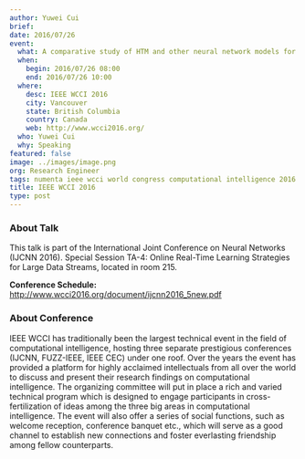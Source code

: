 ```yaml
---
author: Yuwei Cui
brief:
date: 2016/07/26
event:
  what: A comparative study of HTM and other neural network models for online sequence learning with streaming data
  when:
    begin: 2016/07/26 08:00
    end: 2016/07/26 10:00
  where:
    desc: IEEE WCCI 2016
    city: Vancouver
    state: British Columbia
    country: Canada
    web: http://www.wcci2016.org/
  who: Yuwei Cui
  why: Speaking
featured: false
image: ../images/image.png
org: Research Engineer
tags: numenta ieee wcci world congress computational intelligence 2016
title: IEEE WCCI 2016
type: post
---
```


### About Talk

This talk is part of the International Joint Conference on Neural Networks
(IJCNN 2016). Special Session TA-4: Online Real-Time Learning Strategies for
Large Data Streams, located in room 215.

**Conference Schedule:**
http://www.wcci2016.org/document/ijcnn2016_5new.pdf


### About Conference

IEEE WCCI has traditionally been the largest technical event in the field of
computational intelligence, hosting three separate prestigious conferences
(IJCNN, FUZZ-IEEE, IEEE CEC) under one roof. Over the years the event has
provided a platform for highly acclaimed intellectuals from all over the world
to discuss and present their research findings on computational intelligence.
The organizing committee will put in place a rich and varied technical program
which is designed to engage participants in cross-fertilization of ideas among
the three big areas in computational intelligence. The event will also offer a
series of social functions, such as welcome reception, conference banquet etc.,
which will serve as a good channel to establish new connections and foster
everlasting friendship among fellow counterparts.
